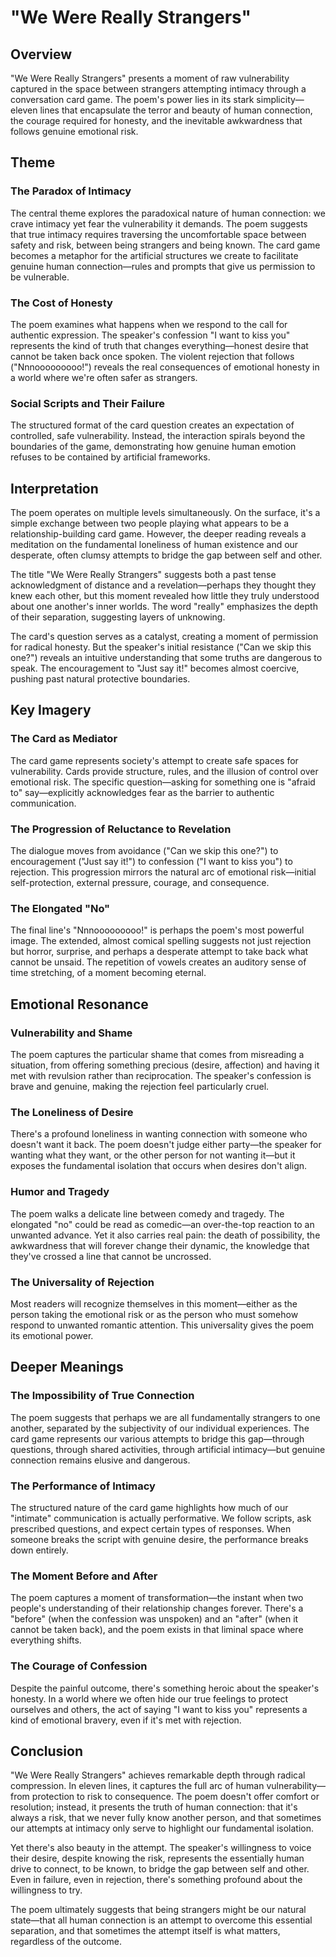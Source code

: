 # "We Were Really Strangers"

## Overview

"We Were Really Strangers" presents a moment of raw vulnerability captured in the space between strangers attempting intimacy through a conversation card game. The poem's power lies in its stark simplicity—eleven lines that encapsulate the terror and beauty of human connection, the courage required for honesty, and the inevitable awkwardness that follows genuine emotional risk.

## Theme

### The Paradox of Intimacy
The central theme explores the paradoxical nature of human connection: we crave intimacy yet fear the vulnerability it demands. The poem suggests that true intimacy requires traversing the uncomfortable space between safety and risk, between being strangers and being known. The card game becomes a metaphor for the artificial structures we create to facilitate genuine human connection—rules and prompts that give us permission to be vulnerable.

### The Cost of Honesty
The poem examines what happens when we respond to the call for authentic expression. The speaker's confession "I want to kiss you" represents the kind of truth that changes everything—honest desire that cannot be taken back once spoken. The violent rejection that follows ("Nnnooooooooo!") reveals the real consequences of emotional honesty in a world where we're often safer as strangers.

### Social Scripts and Their Failure
The structured format of the card question creates an expectation of controlled, safe vulnerability. Instead, the interaction spirals beyond the boundaries of the game, demonstrating how genuine human emotion refuses to be contained by artificial frameworks.

## Interpretation

The poem operates on multiple levels simultaneously. On the surface, it's a simple exchange between two people playing what appears to be a relationship-building card game. However, the deeper reading reveals a meditation on the fundamental loneliness of human existence and our desperate, often clumsy attempts to bridge the gap between self and other.

The title "We Were Really Strangers" suggests both a past tense acknowledgment of distance and a revelation—perhaps they thought they knew each other, but this moment revealed how little they truly understood about one another's inner worlds. The word "really" emphasizes the depth of their separation, suggesting layers of unknowing.

The card's question serves as a catalyst, creating a moment of permission for radical honesty. But the speaker's initial resistance ("Can we skip this one?") reveals an intuitive understanding that some truths are dangerous to speak. The encouragement to "Just say it!" becomes almost coercive, pushing past natural protective boundaries.

## Key Imagery

### The Card as Mediator
The card game represents society's attempt to create safe spaces for vulnerability. Cards provide structure, rules, and the illusion of control over emotional risk. The specific question—asking for something one is "afraid to" say—explicitly acknowledges fear as the barrier to authentic communication.

### The Progression of Reluctance to Revelation
The dialogue moves from avoidance ("Can we skip this one?") to encouragement ("Just say it!") to confession ("I want to kiss you") to rejection. This progression mirrors the natural arc of emotional risk—initial self-protection, external pressure, courage, and consequence.

### The Elongated "No"
The final line's "Nnnooooooooo!" is perhaps the poem's most powerful image. The extended, almost comical spelling suggests not just rejection but horror, surprise, and perhaps a desperate attempt to take back what cannot be unsaid. The repetition of vowels creates an auditory sense of time stretching, of a moment becoming eternal.

## Emotional Resonance

### Vulnerability and Shame
The poem captures the particular shame that comes from misreading a situation, from offering something precious (desire, affection) and having it met with revulsion rather than reciprocation. The speaker's confession is brave and genuine, making the rejection feel particularly cruel.

### The Loneliness of Desire
There's a profound loneliness in wanting connection with someone who doesn't want it back. The poem doesn't judge either party—the speaker for wanting what they want, or the other person for not wanting it—but it exposes the fundamental isolation that occurs when desires don't align.

### Humor and Tragedy
The poem walks a delicate line between comedy and tragedy. The elongated "no" could be read as comedic—an over-the-top reaction to an unwanted advance. Yet it also carries real pain: the death of possibility, the awkwardness that will forever change their dynamic, the knowledge that they've crossed a line that cannot be uncrossed.

### The Universality of Rejection
Most readers will recognize themselves in this moment—either as the person taking the emotional risk or as the person who must somehow respond to unwanted romantic attention. This universality gives the poem its emotional power.

## Deeper Meanings

### The Impossibility of True Connection
The poem suggests that perhaps we are all fundamentally strangers to one another, separated by the subjectivity of our individual experiences. The card game represents our various attempts to bridge this gap—through questions, through shared activities, through artificial intimacy—but genuine connection remains elusive and dangerous.

### The Performance of Intimacy
The structured nature of the card game highlights how much of our "intimate" communication is actually performative. We follow scripts, ask prescribed questions, and expect certain types of responses. When someone breaks the script with genuine desire, the performance breaks down entirely.

### The Moment Before and After
The poem captures a moment of transformation—the instant when two people's understanding of their relationship changes forever. There's a "before" (when the confession was unspoken) and an "after" (when it cannot be taken back), and the poem exists in that liminal space where everything shifts.

### The Courage of Confession
Despite the painful outcome, there's something heroic about the speaker's honesty. In a world where we often hide our true feelings to protect ourselves and others, the act of saying "I want to kiss you" represents a kind of emotional bravery, even if it's met with rejection.

## Conclusion

"We Were Really Strangers" achieves remarkable depth through radical compression. In eleven lines, it captures the full arc of human vulnerability—from protection to risk to consequence. The poem doesn't offer comfort or resolution; instead, it presents the truth of human connection: that it's always a risk, that we never fully know another person, and that sometimes our attempts at intimacy only serve to highlight our fundamental isolation.

Yet there's also beauty in the attempt. The speaker's willingness to voice their desire, despite knowing the risk, represents the essentially human drive to connect, to be known, to bridge the gap between self and other. Even in failure, even in rejection, there's something profound about the willingness to try.

The poem ultimately suggests that being strangers might be our natural state—that all human connection is an attempt to overcome this essential separation, and that sometimes the attempt itself is what matters, regardless of the outcome.